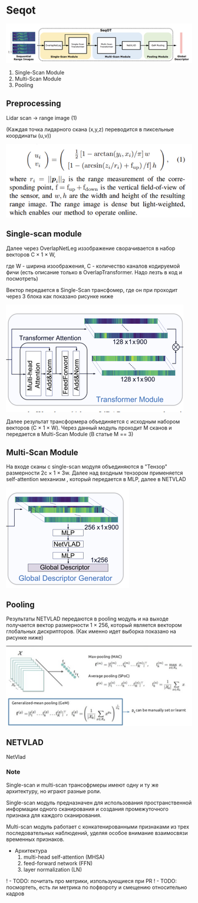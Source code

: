 # Seqot
![img.png](images/img.png)
1. Single-Scan Module
2. Multi-Scan Module
3. Pooling

## Preprocessing

Lidar scan -> range image (1)

(Каждая точка лидарного скана (x,y,z) переводится в пиксельные координаты (u,v))

![img_1.png](images/img_1.png)

## Single-scan module
Далее через OverlapNetLeg иззображение сворачивается в набор векторов C × 1 × W, 

где W - ширина изоображения, C - количество каналов кодируeмой фичи (есть описание только в OverlapTransformer. Надо лезть в код и посмотреть)

Вектор передается в Single-Scan трансфомер, где он при проходит через 3 блока как показано рисунке ниже

![img_2.png](images/img_2.png)

Далее результат трансформера объединяется с исходным набором векторов (C × 1 × W). Через данный модуль проходит M сканов и передается в Multi-Scan Module (В статье M == 3)

## Multi-Scan Module

На входе сканы с single-scan модуля объединяются в "Тензор" размерности 2c × 1 × 3w. 
Далее над входным тензором применяется self-attention механизм , который передается в MLP, далее в NETVLAD

![img_3.png](images/img_3.png)

## Pooling

Результаты NETVLAD передаются в pooling модуль и на выходе получается вектор размерности 1 × 256, который является вектором глобальных дискрипторов. (Как именно идет выборка показано на рисунке ниже) 

![img.png](images/img_4.png)


## NETVLAD

NetVlad


### Note

Single-scan и multi-scan трансофрмеры имеют одну и ту же архитектуру, но играют разные роли.

Single-scan модуль предназначен для использования пространственной информации одного сканирования и создания промежуточного признака для каждого сканирования.

Multi-scan модуль работает с конкатенированными признаками из трех последовательных наблюдений, уделяя особое внимание взаимосвязи временных признаков.

- Архитектура
  1. multi-head self-attention (MHSA)
  2. feed-forward network (FFN)
  3. layer normalization (LN)

! - TODO: почитать про метрики, изпользующиеся при PR
! - TODO: посмортеть, есть ли метрика по пофвороту и смещению относительно кадров
